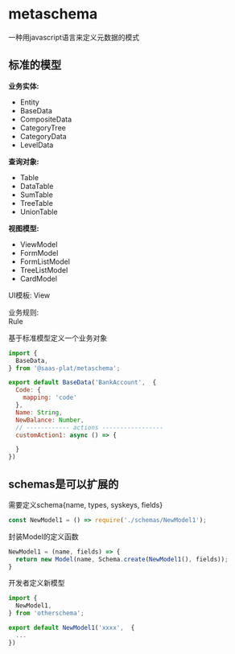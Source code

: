 # metaschema
一种用javascript语言来定义元数据的模式

## 标准的模型

**业务实体:**
- Entity  
- BaseData  
- CompositeData
- CategoryTree  
- CategoryData
- LevelData

**查询对象:**
- Table  
- DataTable
- SumTable  
- TreeTable  
- UnionTable

**视图模型:**
- ViewModel  
- FormModel  
- FormListModel
- TreeListModel
- CardModel  

UI模板:
View

业务规则:  
Rule

基于标准模型定义一个业务对象
```js
import {
  BaseData,
} from '@saas-plat/metaschema';

export default BaseData('BankAccount',  {
  Code: {
    mapping: 'code'
  },
  Name: String,
  NewBalance: Number,
  // ------------ actions -----------------
  customAction1: async () => {

  }
})

```

## schemas是可以扩展的

需要定义schema{name, types, syskeys, fields}
```js
const NewModel1 = () => require('./schemas/NewModel1');
```

封装Model的定义函数
```js
NewModel1 = (name, fields) => {
  return new Model(name, Schema.create(NewModel1(), fields));
}
```

开发者定义新模型
```js
import {
  NewModel1,
} from 'otherschema';

export default NewModel1('xxxx',  {
  ...
})
```
